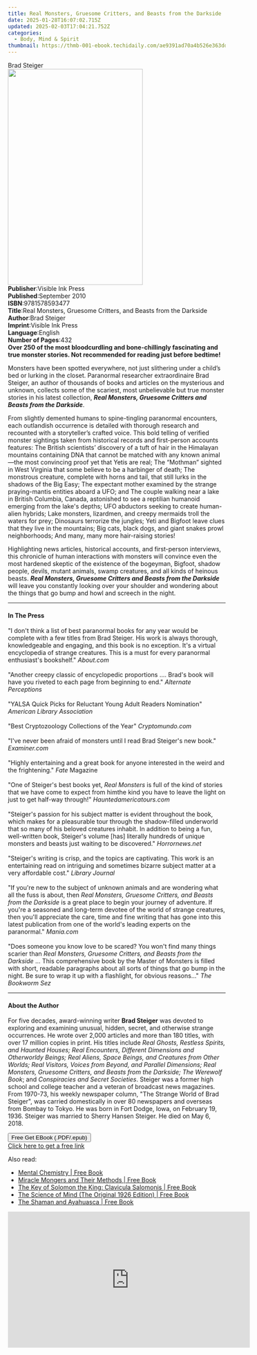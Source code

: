 ```yaml
---
title: Real Monsters, Gruesome Critters, and Beasts from the Darkside | Free Book
date: 2025-01-28T16:07:02.715Z
updated: 2025-02-03T17:04:21.752Z
categories:
  - Body, Mind & Spirit
thumbnail: https://thmb-001-ebook.techidaily.com/ae9391ad70a4b526e363ddcd206079f970db301b1a0d214628e1d2aa90fb0a38.jpg
---
```

<main id="book-container">
  <div class="flex flex-col">
    <div class="book-brief flex-1 py-6 px-4 sm:p-6 md:py-10 md:px-8">
      <!-- brief-->
      <div class="book-brief-main">Brad Steiger</div>
    </div>
    <div
      class="book-meta-info flex-1 grid gap-4 col-start-1 col-end-3 row-start-1 sm:mb-6 sm:grid-cols-4 lg:gap-6 lg:col-start-2 lg:row-end-6 lg:row-span-6 lg:mb-0"
    >
      <div
        class="book-meta-info-left place-content-center mt-4 p-4 text-sm leading-6 col-start-2 col-span-2 dark:text-slate-400"
      >
        <img
          class="w-full h-500 object-cover rounded-lg sm:h-255 sm:col-span-2 lg:col-span-full"
          src="https://img-001-ebook.techidaily.com/2a658948d2275971fcdaa32c28dfadb6f528ae8b24a649db0e3252efcfb809d1.jpg"
          alt=""
          width="312"
          height="500"
        />
      </div>
      <div
        class="book-meta-info-right mt-2 col-start-1 row-start-2 col-span-3 self-center"
      >
        <!-- meta data  -->
        <div class="flex flex-col px-4 md:px-8">
          <div class="flex-1">
            <strong>Publisher</strong>:<span class="px-2"
              >Visible Ink Press</span
            >
          </div>
          <div class="flex-1">
            <strong>Published</strong>:<span class="px-2">September 2010</span>
          </div>
          <div class="flex-1">
            <strong>ISBN</strong>:<span class="px-2">9781578593477</span>
          </div>
          <div class="flex-1">
            <strong>Title</strong>:<span class="px-2"
              >Real Monsters, Gruesome Critters, and Beasts from the
              Darkside</span
            >
          </div>
          <div class="flex-1">
            <strong>Author</strong>:<span class="px-2">Brad Steiger</span>
          </div>
          <div class="flex-1">
            <strong>Imprint</strong>:<span class="px-2">Visible Ink Press</span>
          </div>
          <div class="flex-1">
            <strong>Language</strong>:<span class="px-2">English</span>
          </div>
          <div class="flex-1">
            <strong>Number of Pages</strong>:<span class="px-2">432</span>
          </div>
        </div>
      </div>
    </div>
    <div class="book-description flex-1 py-6 px-4 sm:p-6 md:py-10 md:px-8">
      <div class="book-description-main">
        <div accordion-content="" id="description">
          <b
            >Over 250 of the most bloodcurdling and bone-chillingly fascinating
            and true monster stories. Not recommended for reading just before
            bedtime!</b
          >
          <p>
            Monsters have been spotted everywhere, not just slithering under a
            child’s bed or lurking in the closet. Paranormal researcher
            extraordinaire Brad Steiger, an author of thousands of books and
            articles on the mysterious and unknown, collects some of the
            scariest, most unbelievable but true monster stories in his latest
            collection,
            <i
              ><b
                >Real Monsters, Gruesome Critters and Beasts from the
                Darkside</b
              ></i
            >.
          </p>
          <p>
            From slightly demented humans to spine-tingling paranormal
            encounters, each outlandish occurrence is detailed with thorough
            research and recounted with a storyteller’s crafted voice. This bold
            telling of verified monster sightings taken from historical records
            and first-person accounts features: The British scientists’
            discovery of a tuft of hair in the Himalayan mountains containing
            DNA that cannot be matched with any known animal—the most convincing
            proof yet that Yetis are real; The “Mothman” sighted in West
            Virginia that some believe to be a harbinger of death; The monstrous
            creature, complete with horns and tail, that still lurks in the
            shadows of the Big Easy; The expectant mother examined by the
            strange praying-mantis entities aboard a UFO; and The couple walking
            near a lake in British Columbia, Canada, astonished to see a
            reptilian humanoid emerging from the lake's depths; UFO abductors
            seeking to create human-alien hybrids; Lake monsters, lizardmen, and
            creepy mermaids troll the waters for prey; Dinosaurs terrorize the
            jungles; Yeti and Bigfoot leave clues that they live in the
            mountains; Big cats, black dogs, and giant snakes prowl
            neighborhoods; And many, many more hair-raising stories!
          </p>
          <p>
            Highlighting news articles, historical accounts, and first-person
            interviews, this chronicle of human interactions with monsters will
            convince even the most hardened skeptic of the existence of the
            bogeyman, Bigfoot, shadow people, devils, mutant animals, swamp
            creatures, and all kinds of heinous beasts.
            <i
              ><b
                >Real Monsters, Gruesome Critters and Beasts from the
                Darkside</b
              ></i
            >
            will leave you constantly looking over your shoulder and wondering
            about the things that go bump and howl and screech in the night.
          </p>
        </div>
        <div class="accordion-fader"></div>
      </div>
    </div>
    <div class="book-excerpts flex-1 py-6 px-4 sm:p-6 md:py-10 md:px-8">
      <!-- excerpts-->
      <div class="book-excerpts-main">
        <hr />
        <h4 class="placeholder placeholder-heading">
          <span>In The Press</span>
        </h4>
        <p>
          "I don't think a list of best paranormal books for any year would be
          complete with a few titles from Brad Steiger. His work is always
          thorough, knowledgeable and engaging, and this book is no exception.
          It's a virtual encyclopedia of strange creatures. This is a must for
          every paranormal enthusiast's bookshelf." <i>About.com</i
          ><br /><br />"Another creepy classic of encyclopedic proportions ....
          Brad's book will have you riveted to each page from beginning to end."
          <i>Alternate Perceptions</i><br /><br />"YALSA Quick Picks for
          Reluctant Young Adult Readers Nomination"
          <i>American Library Association</i><br /><br />"Best Cryptozoology
          Collections of the Year" <i>Cryptomundo.com</i><br /><br />"I've never
          been afraid of monsters until I read Brad Steiger's new book."
          <i>Examiner.com</i><br /><br />"Highly entertaining and a great book
          for anyone interested in the weird and the frightening."
          <i>Fate</i> Magazine<br /><br />"One of Steiger's best books yet,
          <i>Real Monsters</i> is full of the kind of stories that we have come
          to expect from himthe kind you have to leave the light on just to get
          half-way through!" <i>Hauntedamericatours.com</i
          ><br /><br />"Steiger's passion for his subject matter is evident
          throughout the book, which makes for a pleasurable tour through the
          shadow-filled underworld that so many of his beloved creatures
          inhabit. In addition to being a fun, well-written book, Steiger's
          volume [has] literally hundreds of unique monsters and beasts just
          waiting to be discovered." <i>Horrornews.net</i><br /><br />"Steiger's
          writing is crisp, and the topics are captivating. This work is an
          entertaining read on intriguing and sometimes bizarre subject matter
          at a very affordable cost." <i>Library Journal</i><br /><br />"If
          you're new to the subject of unknown animals and are wondering what
          all the fuss is about, then
          <i>Real Monsters, Gruesome Critters, and Beasts from the Darkside</i>
          is a great place to begin your journey of adventure. If you're a
          seasoned and long-term devotee of the world of strange creatures, then
          you'll appreciate the care, time and fine writing that has gone into
          this latest publication from one of the world's leading experts on the
          paranormal." <i>Mania.com</i><br /><br />"Does someone you know love
          to be scared? You won't find many things scarier than
          <i>Real Monsters, Gruesome Critters, and Beasts from the Darkside</i>
          ... This comprehensive book by the Master of Monsters is filled with
          short, readable paragraphs about all sorts of things that go bump in
          the night. Be sure to wrap it up with a flashlight, for obvious
          reasons..." <i>The Bookworm Sez</i><br />
        </p>
      </div>
    </div>
    <div class="book-about-author flex-1 py-6 px-4 sm:p-6 md:py-10 md:px-8">
      <!-- about author-->
      <div class="book-main-author-main">
        <hr />
        <h4 class="placeholder placeholder-heading">
          <span>About the Author</span>
        </h4>
        <p>
          For five decades, award-winning writer <b>Brad Steiger</b> was devoted
          to exploring and examining unusual, hidden, secret, and otherwise
          strange occurrences. He wrote over 2,000 articles and more than 180
          titles, with over 17 million copies in print. His titles include
          <i
            >Real Ghosts, Restless Spirits, and Haunted Houses; Real Encounters,
            Different Dimensions and Otherworldy Beings; Real Aliens, Space
            Beings, and Creatures from Other Worlds; Real Visitors, Voices from
            Beyond, and Parallel Dimensions; Real Monsters, Gruesome Critters,
            and Beasts from the Darkside; The Werewolf Book</i
          >; and <i>Conspiracies and Secret Societies</i>. Steiger was a former
          high school and college teacher and a veteran of broadcast news
          magazines. From 1970-73, his weekly newspaper column, "The Strange
          World of Brad Steiger", was carried domestically in over 80 newspapers
          and overseas from Bombay to Tokyo. He was born in Fort Dodge, Iowa, on
          February 19, 1936. Steiger was married to Sherry Hansen Steiger. He
          died on May 6, 2018.
        </p>
      </div>
    </div>
    <div class="book-free-get flex-1 py-6 px-4 sm:p-6 md:py-10 md:px-8">
      <button
        id="btn-free-get"
        class="bg-blue-500 hover:bg-blue-700 text-white font-bold py-2 px-4 rounded"
      >
        Free Get EBook (.PDF/.epub)
      </button>
      <div id="countdown-display" class="px-2 text-lg mt-2"></div>
      <a
        id="free-link"
        class="hidden bg-blue-500 hover:bg-blue-700 text-white font-bold py-2 px-4 rounded"
        href="https://www.ebooks.com/en-us/book/96489567/real-monsters-gruesome-critters-and-beasts-from-the-darkside/brad-steiger/"
        target="_blank"
        >Click here to get a free link</a
      >
    </div>
    <script>
      let countdownTime = 0;
      let countdownInterval = null;
      document
        .getElementById('btn-free-get')
        .addEventListener('click', startCountdown);
      function startCountdown() {
        countdownTime = new Date().getTime() + 60000 * 3;
        countdownInterval = setInterval(updateCountdown, 1000);
        document.getElementById('btn-free-get').disabled = true;
        document
          .getElementById('btn-free-get')
          .classList.add('bg-gray-500', 'cursor-not-allowed');
      }
      function updateCountdown() {
        let currentTime = new Date().getTime();
        let timeLeft = countdownTime - currentTime;
        let secondsLeft = Math.floor(timeLeft / 1000);
        document.getElementById('countdown-display').innerHTML =
          `Remaining time: ${secondsLeft} seconds.`;
        if (secondsLeft <= 0) {
          clearInterval(countdownInterval);
          document.getElementById('btn-free-get').classList.add('hidden');
          document.getElementById('free-link').classList.remove('hidden');
          document.getElementById('countdown-display').innerHTML = '';
        }
      }
    </script>
  </div>
</main>

<ins class="adsbygoogle"
      style="display:block"
      data-ad-client="ca-pub-7571918770474297"
      data-ad-slot="8358498916"
      data-ad-format="auto"
      data-full-width-responsive="true"></ins>
    

<span class="atpl-alsoreadstyle">Also read:</span>
<div><ul>
<li><a href="https://novels-ebooks.techidaily.com/96456390-9781420937664-mental-chemistry/"><u>Mental Chemistry | Free Book</u></a></li>
<li><a href="https://novels-ebooks.techidaily.com/96456244-9781596746718-miracle-mongers-and-their-methods/"><u>Miracle Mongers and Their Methods | Free Book</u></a></li>
<li><a href="https://novels-ebooks.techidaily.com/96456840-9781420948141-the-key-of-solomon-the-king-clavicula-salomonis/"><u>The Key of Solomon the King: Clavicula Salomonis | Free Book</u></a></li>
<li><a href="https://novels-ebooks.techidaily.com/96456876-9781420956108-the-science-of-mind-the-original-1926-edition/"><u>The Science of Mind (The Original 1926 Edition) | Free Book</u></a></li>
<li><a href="https://novels-ebooks.techidaily.com/96464922-9781615931132-the-shaman-and-ayahuasca/"><u>The Shaman and Ayahuasca | Free Book</u></a></li>
</ul></div>

<!-- affiliate ads begin -->
<iframe width="560" height="315" src="https://www.youtube.com/embed/sXLLPY11of0?si=-3YNnpnO0wbc0K_-" title="YouTube video player" frameborder="0" allow="accelerometer; autoplay; clipboard-write; encrypted-media; gyroscope; picture-in-picture; web-share" referrerpolicy="strict-origin-when-cross-origin" allowfullscreen></iframe>
<!-- affiliate ads end -->


